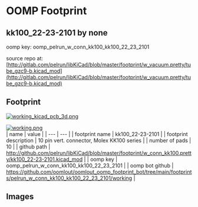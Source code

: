 # OOMP Footprint  
## kk100_22-23-2101  by none  
  
oomp key: oomp_pelrun_w_conn_kk100_kk100_22_23_2101  
  
source repo at: [http://gitlab.com/pelrun/libKiCad/blob/master/footprint/w_vacuum.pretty/tube_gzc9-b.kicad_mod](http://gitlab.com/pelrun/libKiCad/blob/master/footprint/w_vacuum.pretty/tube_gzc9-b.kicad_mod)  
## Footprint  
  
[![working_kicad_pcb_3d.png](working_kicad_pcb_3d_600.png)](working_kicad_pcb_3d.png)  
  
[![working.png](working_600.png)](working.png)  
| name | value | 
| --- | --- | 
| footprint name | kk100_22-23-2101 | 
| footprint description | 10 pin vert. connector, Molex KK100 series | 
| number of pads | 10 | 
| github path | http://github.com/pelrun/libKiCad/blob/master/footprint/w_conn_kk100.pretty/kk100_22-23-2101.kicad_mod | 
| oomp key | oomp_pelrun_w_conn_kk100_kk100_22_23_2101 | 
| oomp bot github | https://github.com/oomlout/oomlout_oomp_footprint_bot/tree/main/footprints/pelrun_w_conn_kk100_kk100_22_23_2101/working | 
## Images  
